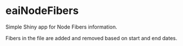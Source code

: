 # eaiNodeFibers
Simple Shiny app for Node Fibers information.

Fibers in the file are added and removed based on start and end dates.
